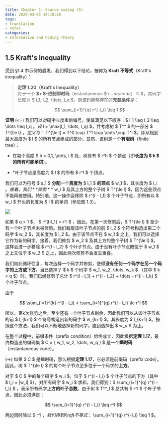 ```yaml
---
title: Chapter 1: Source coding (5)
date: 2025-03-05 14:18:20
tags:
- translation
- notes
categories:
- Information and Coding Theory
---
```


## 1.5 Kraft's Inequality

受到 §1.4 中示例的启发，我们得到以下结论，被称为 **Kraft 不等式**（Kraft's inequality）：  

> **定理 1.20（Kraft's Inequality）**  
> 对于一个 **$ r $-进制即时码**（instantaneous $ r $-ary code）$ C $，其码字长度为 $ l_1, l_2, \dots, l_q $，则该码能够存在的**充要条件**是：
>
> $$
> \sum_{i=1}^{q} r^{-l_i} \leq 1
> $$

**证明**
(<=) 我们可以对码字长度重新编号，使其满足以下顺序：$ l_1 \leq l_2 \leq \dots \leq l_q $。设$ l = \max(l_1, \dots, l_q) $，并考虑树 $ T^* $ 的一部分 $ T^{\le l} $，定义为：$ T^{\le l} = T^0 \cup T^1 \cup \dots \cup T^l $，即从根到最大高度为 $ l $ 的所有节点组成的部分。显然，该树是一个**有限树**（finite tree）：  

- 在每个高度 $ h = 0,1, \dots, l $ 处，树具有 $ r^h $ 个顶点（即**长度为 $ h $ 的所有可能单词**）。  

- *叶子节点是高度为 $ l $ 的所有 $ r^l $ 个顶点。  

我们可以为符号 $ s_1 $ **分配**一个**高度为** $ l_1 $ **的顶点** $ w_1 $，其长度为 $ l_i $。接着，我们**修剪**$ w_i $ 及其上方的整个子树 $ T^{\le l} $，因为这些顶点不能再被使用。特别地，这一操作会移除 $ r^{l - l_1} $ 个叶子节点，即所有以 $ w_i $ 开头的长度为 $ l $ 的单词（参见图 1.3）。  

![](https://ref.xht03.online/202503051443951.png)

如果 $ q > 1 $， $ r^{l-l_1} < r^l $ ，因此，在第一次修剪后，$ T^{\le l} $ 至少有一个叶子节点未被修剪。我们截取该叶子节点的前 $ l_2 $ 个符号构造出第二个码字 $ w_2 $，其长度为 $ l_2 $。由于该节点不在 $ w_1 $ 之上，我们可以选择它作为新的码字。接着，我们修剪 $ w_2 $ 及其上方的整个子树 $ T^{\le l} $，这样会进一步移除 $ r^{l - l_2} $ 个叶子节点。由于没有叶子节点既位于 $ w_1 $ 之上又位于 $ w_2 $ 之上，因此两次修剪不会发生重叠。  

我们如此循环往复，每次选择一个码字并修剪，使得**没有任何一个码字在另一个码字的上方或下方**。当已选择了 $ k $ 个码字 $ w_1, w_2, \dots, w_k $ （其中 $ k < q $）时，我们已经修剪了总计 $ r^{l - l_1} + r^{l - l_2} + \dots - r^{l - l_k} $ 个叶子节点。
 
由于

$$
\sum_{i=1}^{k} r^{l - l_i} < \sum_{i=1}^{q} r^{l - l_i} \le r^l
$$

所以，第k次修剪之后，至少还有一个叶子节点剩余，因此我们可以从该叶子节点的前 $ l_{k+1} $ 个符号构造出新的码字 $ w_{k+1} $，其长度为 $ l_{k+1} $。按照这个方法，我们可以不断地选择新的码字，直到选择出 $ w_q $ 为止。  

在整个过程中，前缀条件（prefix condition）始终成立，因此根据**定理 1.17**，最终构造出的编码集 $ C = \{ w_1, w_2, \dots, w_q \} $ 是一个**瞬时码**（instantaneous code）。

(=>) 如果 $ C $ 是瞬时码，那么根据**定理 1.17**，它必须是前缀码（prefix code）。因此，树 $ T^{\le l} $ 的每个叶子节点至多位于一个码字的**上方**。  

对于 $ C $ 中的每个码字 $ w_i $，位于 $ r^{l - l_i} $ 个叶子节点的下方（其中 $ l_i = |w_i| $）。对所有码字 $ w_i $ 求和，我们得到：$ \sum_{i=1}^{q} r^{l - l_i} $ ，表示所有码字**上方的叶子总数**。由于树 $ T^*_l $ 总共有 $ r^l $ 个叶子节点，因此必须满足：  

$$
\sum_{i=1}^{q} r^{l - l_i} \leq r^l
$$  

两边同时除以 $ r^l $，我们得到 Kraft 不等式：$ \sum_{i=1}^{q} r^{-l_i} \leq 1 $。




